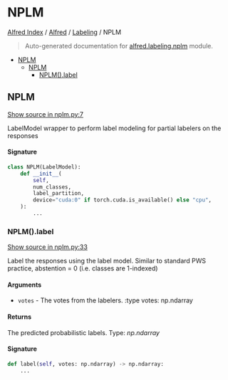 # NPLM

[Alfred Index](../../README.md#alfred-index) /
[Alfred](../index.md#alfred) /
[Labeling](./index.md#labeling) /
NPLM

> Auto-generated documentation for [alfred.labeling.nplm](../../../alfred/labeling/nplm.py) module.

- [NPLM](#nplm)
  - [NPLM](#nplm-1)
    - [NPLM().label](#nplm()label)

## NPLM

[Show source in nplm.py:7](../../../alfred/labeling/nplm.py#L7)

LabelModel wrapper to perform label modeling for partial labelers on the responses

#### Signature

```python
class NPLM(LabelModel):
    def __init__(
        self,
        num_classes,
        label_partition,
        device="cuda:0" if torch.cuda.is_available() else "cpu",
    ):
        ...
```

### NPLM().label

[Show source in nplm.py:33](../../../alfred/labeling/nplm.py#L33)

Label the responses using the label model.
Similar to standard PWS practice, abstention = 0 (i.e. classes are 1-indexed)

#### Arguments

- `votes` - The votes from the labelers.
:type votes: np.ndarray

#### Returns

The predicted probabilistic labels.
Type: *np.ndarray*

#### Signature

```python
def label(self, votes: np.ndarray) -> np.ndarray:
    ...
```